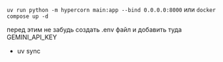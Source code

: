 
`uv run python -m hypercorn main:app --bind 0.0.0.0:8000`
или
`docker compose up -d`

перед этим не забудь создать .env файл и добавить туда GEMINI_API_KEY 
+ uv sync

